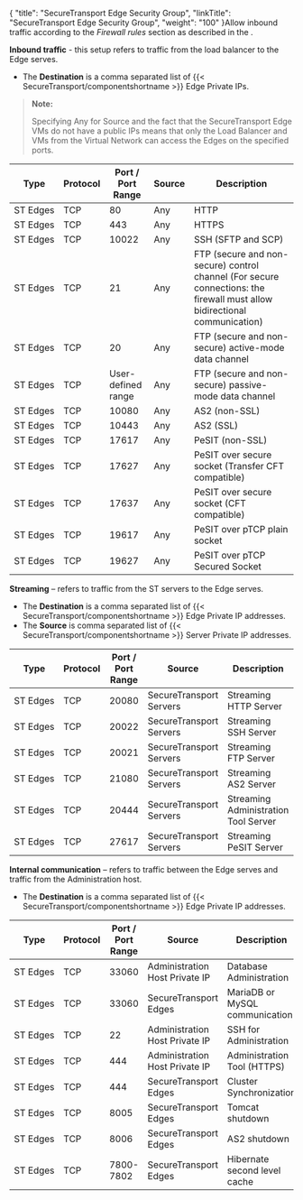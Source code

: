{
    "title": "SecureTransport Edge Security Group",
    "linkTitle": "SecureTransport Edge Security Group",
    "weight": "100"
}Allow inbound traffic according to the *Firewall rules* section as described in the .

**Inbound traffic** - this setup refers to traffic from the load balancer to the Edge serves.

-   The **Destination** is a comma separated list of {{< SecureTransport/componentshortname >}} Edge Private IPs.

> **Note:**
>
> Specifying Any for Source and the fact that the SecureTransport Edge VMs do not have a public IPs means that only the Load Balancer and VMs from the Virtual Network can access the Edges on the specified ports.

<table>
         
         
         
         
         
         
   
   <thead>
      <tr>
<th class="HeadE-Column1-Header1">Type         </th>
<th style="text-align: left;" class="HeadE-Column1-Header1">Protocol         </th>
<th class="HeadE-Column1-Header1">Port / Port Range         </th>
<th class="HeadE-Column1-Header1">Source         </th>
<th class="HeadD-Column1-Header1">Description         </th>
      </tr>
   </thead>
   <tbody>
      <tr>
         <td>ST Edges         </td>
         <td>TCP         </td>
         <td>80         </td>
         <td>Any         </td>
         <td>HTTP         </td>
      </tr>
      <tr>
         <td>ST Edges         </td>
         <td>TCP         </td>
         <td>443         </td>
         <td>Any         </td>
         <td>HTTPS         </td>
      </tr>
      <tr>
         <td>ST Edges         </td>
         <td>TCP         </td>
         <td>10022         </td>
         <td>Any         </td>
         <td>SSH (SFTP and SCP)         </td>
      </tr>
      <tr>
         <td>ST Edges         </td>
         <td>TCP         </td>
         <td>21         </td>
         <td>Any         </td>
         <td>FTP (secure and non-secure) control channel (For secure connections: the firewall must allow bidirectional communication)         </td>
      </tr>
      <tr>
         <td>ST Edges         </td>
         <td>TCP         </td>
         <td>20         </td>
         <td>Any         </td>
         <td>FTP (secure and non-secure) active-mode data channel         </td>
      </tr>
      <tr>
         <td>ST Edges         </td>
         <td>TCP         </td>
         <td>User-defined range         </td>
         <td>Any         </td>
         <td>FTP (secure and non-secure) passive-mode data channel         </td>
      </tr>
      <tr>
         <td>ST Edges         </td>
         <td>TCP         </td>
         <td>10080         </td>
         <td>Any         </td>
         <td>AS2 (non-SSL)         </td>
      </tr>
      <tr>
         <td>ST Edges         </td>
         <td>TCP         </td>
         <td>10443         </td>
         <td>Any         </td>
         <td>AS2 (SSL)         </td>
      </tr>
      <tr>
         <td>ST Edges         </td>
         <td>TCP         </td>
         <td>17617         </td>
         <td>Any         </td>
         <td>PeSIT (non-SSL)         </td>
      </tr>
      <tr>
         <td>ST Edges         </td>
         <td>TCP         </td>
         <td>17627         </td>
         <td>Any         </td>
         <td>PeSIT over secure socket (Transfer CFT compatible)         </td>
      </tr>
      <tr>
         <td>ST Edges         </td>
         <td>TCP         </td>
         <td>17637         </td>
         <td>Any         </td>
         <td>PeSIT over secure socket (CFT compatible)         </td>
      </tr>
      <tr>
         <td>ST Edges         </td>
         <td>TCP         </td>
         <td>19617         </td>
         <td>Any         </td>
         <td>PeSIT over pTCP plain socket         </td>
      </tr>
      <tr>
         <td>ST Edges         </td>
         <td>TCP         </td>
         <td>19627         </td>
         <td>Any         </td>
         <td>PeSIT over pTCP Secured Socket         </td>
      </tr>
   </tbody>
</table>

**Streaming** – refers to traffic from the ST servers to the Edge serves.

-   The **Destination** is a comma separated list of {{< SecureTransport/componentshortname >}} Edge Private IP addresses.
-   The **Source** is comma separated list of {{< SecureTransport/componentshortname >}} Server Private IP addresses.

<table>
         
         
         
         
         
         
   
   <thead>
      <tr>
<th class="HeadE-Column1-Header1">Type         </th>
<th style="text-align: left;" class="HeadE-Column1-Header1">Protocol         </th>
<th class="HeadE-Column1-Header1">Port / Port Range         </th>
<th class="HeadE-Column1-Header1">Source         </th>
<th class="HeadD-Column1-Header1">Description         </th>
      </tr>
   </thead>
   <tbody>
      <tr>
         <td>ST Edges         </td>
         <td>TCP         </td>
         <td>20080         </td>
         <td>SecureTransport Servers         </td>
         <td>Streaming HTTP Server         </td>
      </tr>
      <tr>
         <td>ST Edges         </td>
         <td>TCP         </td>
         <td>20022         </td>
         <td>SecureTransport Servers         </td>
         <td>Streaming SSH Server         </td>
      </tr>
      <tr>
         <td>ST Edges         </td>
         <td>TCP         </td>
         <td>20021         </td>
         <td>SecureTransport Servers         </td>
         <td>Streaming FTP Server         </td>
      </tr>
      <tr>
         <td>ST Edges         </td>
         <td>TCP         </td>
         <td>21080         </td>
         <td>SecureTransport Servers         </td>
         <td>Streaming AS2 Server         </td>
      </tr>
      <tr>
         <td>ST Edges         </td>
         <td>TCP         </td>
         <td>20444         </td>
         <td>SecureTransport Servers         </td>
         <td>Streaming Administration Tool Server         </td>
      </tr>
      <tr>
         <td>ST Edges         </td>
         <td>TCP         </td>
         <td>27617         </td>
         <td>SecureTransport Servers         </td>
         <td>Streaming PeSIT Server         </td>
      </tr>
   </tbody>
</table>

**Internal communication** – refers to traffic between the Edge serves and traffic from the Administration host.

-   The **Destination** is a comma separated list of {{< SecureTransport/componentshortname >}} Edge Private IP addresses.

<table>
         
         
         
         
         
         
   
   <thead>
      <tr>
<th class="HeadE-Column1-Header1">Type         </th>
<th style="text-align: left;" class="HeadE-Column1-Header1">Protocol         </th>
<th class="HeadE-Column1-Header1">Port / Port Range         </th>
<th class="HeadE-Column1-Header1">Source         </th>
<th class="HeadD-Column1-Header1">Description         </th>
      </tr>
   </thead>
   <tbody>
      <tr>
         <td>ST Edges         </td>
         <td>TCP         </td>
         <td>33060         </td>
         <td>Administration Host Private IP         </td>
         <td>Database Administration         </td>
      </tr>
      <tr>
         <td>ST Edges         </td>
         <td>TCP         </td>
         <td>33060         </td>
         <td>SecureTransport Edges         </td>
         <td>MariaDB or MySQL communication         </td>
      </tr>
      <tr>
         <td>ST Edges         </td>
         <td>TCP         </td>
         <td>22         </td>
         <td>Administration Host Private IP         </td>
         <td>SSH for Administration         </td>
      </tr>
      <tr>
         <td>ST Edges         </td>
         <td>TCP         </td>
         <td>444         </td>
         <td>Administration Host Private IP         </td>
         <td>Administration Tool (HTTPS)         </td>
      </tr>
      <tr>
         <td>ST Edges         </td>
         <td>TCP         </td>
         <td>444         </td>
         <td>SecureTransport Edges         </td>
         <td>Cluster Synchronization         </td>
      </tr>
      <tr>
         <td>ST Edges         </td>
         <td>TCP         </td>
         <td>8005         </td>
         <td>SecureTransport Edges         </td>
         <td>Tomcat shutdown         </td>
      </tr>
      <tr>
         <td>ST Edges         </td>
         <td>TCP         </td>
         <td>8006         </td>
         <td>SecureTransport Edges         </td>
         <td>AS2 shutdown         </td>
      </tr>
      <tr>
         <td>ST Edges         </td>
         <td>TCP         </td>
         <td>7800-7802         </td>
         <td>SecureTransport Edges         </td>
         <td>Hibernate second level cache         </td>
      </tr>
   </tbody>
</table>

 
